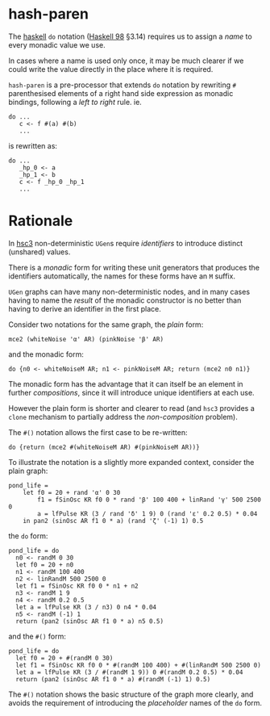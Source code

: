 # hash-paren

The [haskell](http://haskell.org) `do` notation ([Haskell
98](http://www.haskell.org/onlinereport) §3.14) requires us to assign
a _name_ to every monadic value we use.

In cases where a name is used only once, it may be much clearer if we
could write the value directly in the place where it is required.

`hash-paren` is a pre-processor that extends `do` notation by
rewriting `#` parenthesised elements of a right hand side expression
as monadic bindings, following a _left to right_ rule.  ie.

~~~~
do ...
   c <- f #(a) #(b)
   ...
~~~~

is rewritten as:

~~~~
do ...
   _hp_0 <- a
   _hp_1 <- b
   c <- f _hp_0 _hp_1
   ...
~~~~

# Rationale

In [hsc3](?t=hsc3) non-deterministic `UGen`s require _identifiers_ to
introduce distinct (unshared) values.

There is a _monadic_ form for writing these unit generators that
produces the identifiers automatically, the names for these forms have
an `M` suffix.

`UGen` graphs can have many non-deterministic nodes, and in many cases
having to name the _result_ of the monadic constructor is no better
than having to derive an identifier in the first place.

Consider two notations for the same graph, the _plain_ form:

    mce2 (whiteNoise 'α' AR) (pinkNoise 'β' AR)

and the monadic form:

    do {n0 <- whiteNoiseM AR; n1 <- pinkNoiseM AR; return (mce2 n0 n1)}

The monadic form has the advantage that it can itself be an element in
further _compositions_, since it will introduce unique identifiers at
each use.

However the plain form is shorter and clearer to read (and `hsc3`
provides a `clone` mechanism to partially address the
_non-composition_ problem).

The `#()` notation allows the first case to be re-written:

~~~~
do {return (mce2 #(whiteNoiseM AR) #(pinkNoiseM AR))}
~~~~

To illustrate the notation is a slightly more expanded context,
consider the plain graph:

~~~~
pond_life =
    let f0 = 20 + rand 'α' 0 30
        f1 = fSinOsc KR f0 0 * rand 'β' 100 400 + linRand 'γ' 500 2500 0
        a = lfPulse KR (3 / rand 'δ' 1 9) 0 (rand 'ε' 0.2 0.5) * 0.04
    in pan2 (sinOsc AR f1 0 * a) (rand 'ζ' (-1) 1) 0.5
~~~~

the `do` form:

~~~~
pond_life = do
  n0 <- randM 0 30
  let f0 = 20 + n0
  n1 <- randM 100 400
  n2 <- linRandM 500 2500 0
  let f1 = fSinOsc KR f0 0 * n1 + n2
  n3 <- randM 1 9
  n4 <- randM 0.2 0.5
  let a = lfPulse KR (3 / n3) 0 n4 * 0.04
  n5 <- randM (-1) 1
  return (pan2 (sinOsc AR f1 0 * a) n5 0.5)
~~~~

and the `#()` form:

~~~~
pond_life = do
  let f0 = 20 + #(randM 0 30)
  let f1 = fSinOsc KR f0 0 * #(randM 100 400) + #(linRandM 500 2500 0)
  let a = lfPulse KR (3 / #(randM 1 9)) 0 #(randM 0.2 0.5) * 0.04
  return (pan2 (sinOsc AR f1 0 * a) #(randM (-1) 1) 0.5)
~~~~

The `#()` notation shows the basic structure of the graph more
clearly, and avoids the requirement of introducing the _placeholder_
names of the `do` form.
